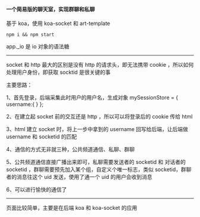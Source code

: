 #### 一个简易版的聊天室，实现群聊和私聊


基于 koa，使用 koa-socket 和 art-template

`npm i && npm start`

app._io 是 io 对象的语法糖

---

socket 和 http 最大的区别是没有 http 的请求头，即无法携带 cookie ，所以如何处理用户身份，即获取 socktid 是很关键的事



主要思路：

1、首先登录，后端采集此时用户的用户名，生成对象 mySessionStore = { username:{ } };

2、在建立起 socket 前的交互还是 http ，所以可以将登录后的 cookie 传给 html

3、html 建立 socket 时，将上一步中拿到的 username 回写给后端，让后端做 username 和 socketid 的匹配 

4、通信的方式无非就三种，公共频道通信、私聊、群聊

5、公共频道通信直接广播出来即可，私聊需要发送者的 socketid 和 对话者的 socketid ，群聊需要预先加入某个组，自定义个唯一标志，类似 socketid，群聊者的消息往这个 uid 发送，使用了通一个 uid 的用户会收到消息

6、可以进行愉快的通信了

---

页面比较简单，主要是在后端 koa 和 koa-socket 的应用